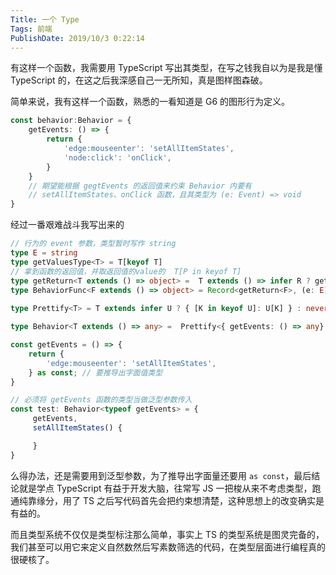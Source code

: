 ```yaml
---
Title: 一个 Type
Tags: 前端
PublishDate: 2019/10/3 0:22:14
---
```




有这样一个函数，我需要用 TypeScript 写出其类型，在写之钱我自以为是我是懂 TypeScript 的，在这之后我深感自己一无所知，真是图样图森破。

简单来说，我有这样一个函数，熟悉的一看知道是 G6 的图形行为定义。

```TypeScript
const behavior:Behavior = {
    getEvents: () => {
        return {
            'edge:mouseenter': 'setAllItemStates',
            'node:click': 'onClick',
        }
    }
    // 期望能根据 gegtEvents 的返回值来约束 Behavior 内要有
    // setAllItemStates、onClick 函数，且其类型为 (e: Event) => void
}
```

经过一番艰难战斗我写出来的


```typescript
// 行为的 event 参数，类型暂时写作 string
type E = string
type getValuesType<T> = T[keyof T]
// 拿到函数的返回值，并取返回值的value的  T[P in keyof T]
type getReturn<T extends () => object> =  T extends () => infer R ? getValuesType<R> : never
type BehaviorFunc<F extends () => object> = Record<getReturn<F>, (e: E) => void>
    
type Prettify<T> = T extends infer U ? { [K in keyof U]: U[K] } : never

type Behavior<T extends () => any> =  Prettify<{ getEvents: () => any} & BehaviorFunc<T>>

const getEvents = () => {
    return {
        'edge:mouseenter': 'setAllItemStates',
    } as const; // 要推导出字面值类型
}

// 必须将 getEvents 函数的类型当做泛型参数传入
const test: Behavior<typeof getEvents> = {
     getEvents,
     setAllItemStates() {

     }
}
```

么得办法，还是需要用到泛型参数，为了推导出字面量还要用 `as const`，最后结论就是学点 TypeScript 有益于开发大脑，往常写 JS  一把梭从来不考虑类型，跑通纯靠缘分，用了 TS 之后写代码首先会把约束想清楚，这种思想上的改变确实是有益的。

而且类型系统不仅仅是类型标注那么简单，事实上 TS 的类型系统是图灵完备的，我们甚至可以用它来定义自然数然后写素数筛选的代码，在类型层面进行编程真的很硬核了。